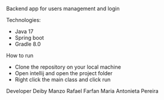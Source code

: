 Backend app for users management and login

Technologies:
* Java 17
* Spring boot
* Gradle 8.0

How to run
* Clone the repository on your local machine
* Open intellij and open the project folder
* Right click the main class and click run


Developer
Deiby Manzo
Rafael Farfan
Maria Antonieta Pereira